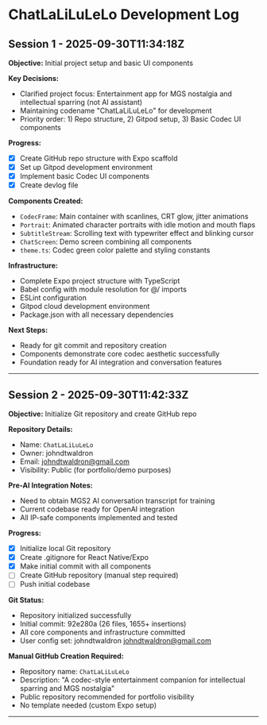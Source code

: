 # ChatLaLiLuLeLo Development Log

## Session 1 - 2025-09-30T11:34:18Z

**Objective:** Initial project setup and basic UI components

**Key Decisions:**
- Clarified project focus: Entertainment app for MGS nostalgia and intellectual sparring (not AI assistant)
- Maintaining codename "ChatLaLiLuLeLo" for development
- Priority order: 1) Repo structure, 2) Gitpod setup, 3) Basic Codec UI components

**Progress:**
- [x] Create GitHub repo structure with Expo scaffold
- [x] Set up Gitpod development environment  
- [x] Implement basic Codec UI components
- [x] Create devlog file

**Components Created:**
- `CodecFrame`: Main container with scanlines, CRT glow, jitter animations
- `Portrait`: Animated character portraits with idle motion and mouth flaps
- `SubtitleStream`: Scrolling text with typewriter effect and blinking cursor
- `ChatScreen`: Demo screen combining all components
- `theme.ts`: Codec green color palette and styling constants

**Infrastructure:**
- Complete Expo project structure with TypeScript
- Babel config with module resolution for @/ imports
- ESLint configuration
- Gitpod cloud development environment
- Package.json with all necessary dependencies

**Next Steps:**
- Ready for git commit and repository creation
- Components demonstrate core codec aesthetic successfully
- Foundation ready for AI integration and conversation features

---

## Session 2 - 2025-09-30T11:42:33Z

**Objective:** Initialize Git repository and create GitHub repo

**Repository Details:**
- Name: `ChatLaLiLuLeLo`
- Owner: johndtwaldron
- Email: johndtwaldron@gmail.com
- Visibility: Public (for portfolio/demo purposes)

**Pre-AI Integration Notes:**
- Need to obtain MGS2 AI conversation transcript for training
- Current codebase ready for OpenAI integration
- All IP-safe components implemented and tested

**Progress:**
- [x] Initialize local Git repository
- [x] Create .gitignore for React Native/Expo
- [x] Make initial commit with all components
- [ ] Create GitHub repository (manual step required)
- [ ] Push initial codebase

**Git Status:**
- Repository initialized successfully
- Initial commit: 92e280a (26 files, 1655+ insertions)
- All core components and infrastructure committed
- User config set: johndtwaldron <johndtwaldron@gmail.com>

**Manual GitHub Creation Required:**
- Repository name: `ChatLaLiLuLeLo`
- Description: "A codec-style entertainment companion for intellectual sparring and MGS nostalgia"
- Public repository recommended for portfolio visibility
- No template needed (custom Expo setup)

---
